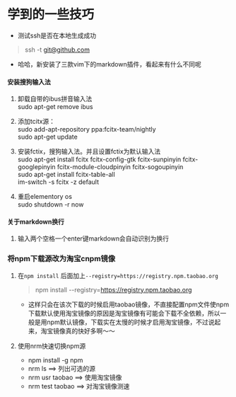 # 学到的一些技巧
* 测试ssh是否在本地生成成功
> ssh -t git@github.com

* 哈哈，新安装了三款vim下的markdown插件，看起来有什么不同呢

#### 安装搜狗输入法

1. 卸载自带的ibus拼音输入法  
sudo apt-get remove ibus

2. 添加tcitx源：  
sudo add-apt-repository ppa:fcitx-team/nightly  
sudo apt-get update

3. 安装fctix，搜狗输入法。并且设置fctix为默认输入法  
sudo apt-get install fcitx fcitx-config-gtk fcitx-sunpinyin fcitx-googlepinyin fcitx-module-cloudpinyin fcitx-sogoupinyin  
sudo apt-get install fcitx-table-all  
im-switch -s fcitx -z default  

4. 重启elementory os  
sudo shutdown -r now  

#### 关于markdown换行
1. 输入两个空格一个enter键markdown会自动识别为换行  

### 将npm下载源改为淘宝cnpm镜像
1. 在`npm install` 后面加上`--registry=https://registry.npm.taobao.org`  
	> npm install --registry=https://registry.npm.taobao.org

	* 这样只会在该次下载的时候启用taobao镜像，不直接配置npm文件使npm下载默认使用淘宝镜像的原因是淘宝镜像有可能会下载不全依赖，所以一般是用npm默认镜像，下载实在太慢的时候才启用淘宝镜像，不过说起来，淘宝镜像真的快好多啊～～

2. 使用nrm快速切换npm源

	* npm install -g npm   
	* nrm ls ==> 列出可选的源  
	* nrm usr taobao ==> 使用淘宝镜像  
	* nrm test taobao ==> 对淘宝镜像测速  
